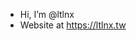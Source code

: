 - Hi, I’m @ltlnx
- Website at https://ltlnx.tw

<!---
ltlnx/ltlnx is a ✨ special ✨ repository because its `README.md` (this file) appears on your GitHub profile.
You can click the Preview link to take a look at your changes.
--->
